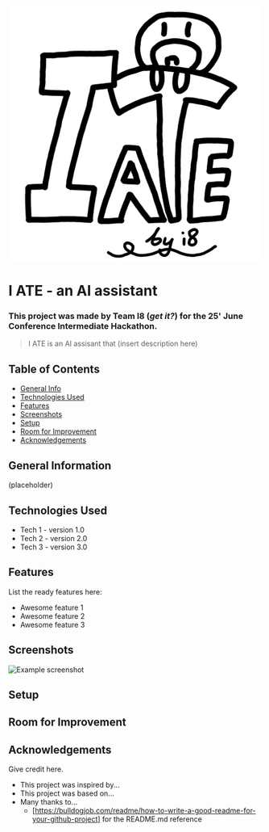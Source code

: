 ![Logo](i-ate-logo.png)

# I ATE - an AI assistant
### This project was made by Team I8 (_get it?_) for the 25' June Conference Intermediate Hackathon.
> I ATE is an AI assisant that (insert description here)

## Table of Contents
* [General Info](#general-information)
* [Technologies Used](#technologies-used)
* [Features](#features)
* [Screenshots](#screenshots)
* [Setup](#setup)
* [Room for Improvement](#room-for-improvement)
* [Acknowledgements](#acknowledgements)


## General Information
(placeholder)


## Technologies Used
- Tech 1 - version 1.0
- Tech 2 - version 2.0
- Tech 3 - version 3.0


## Features
List the ready features here:
- Awesome feature 1
- Awesome feature 2
- Awesome feature 3


## Screenshots
![Example screenshot](./img/screenshot.png)


## Setup



## Room for Improvement



## Acknowledgements
Give credit here.
- This project was inspired by...
- This project was based on...
- Many thanks to...
  - [https://bulldogjob.com/readme/how-to-write-a-good-readme-for-your-github-project] for the README.md reference
